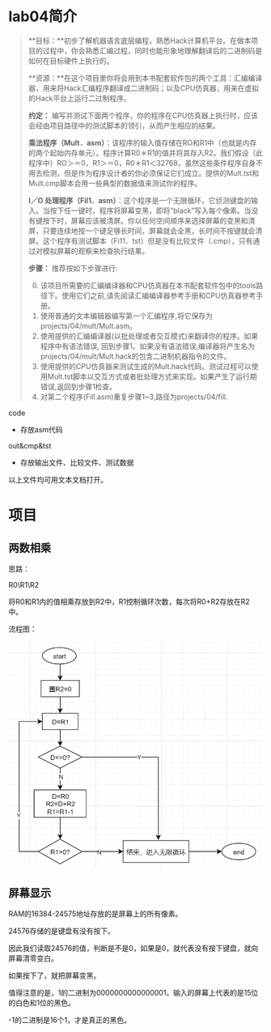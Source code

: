 # lab04简介

> **目标：**初步了解机器语言底层编程，熟悉Hack计算机平台。在做本项目的过程中，你会熟悉汇编过程，同时也能形象地理解翻译后的二进制码是如何在目标硬件上执行的。
>
> **资源：**在这个项目里你将会用到本书配套软件包的两个工具：汇编编译器，用来将Hack汇编程序翻译成二进制码；以及CPU仿真器，用来在虚拟的Hack平台上运行二过制程序。
>
> **约定：** 编写并测试下面两个程序，你的程序在CPU仿真器上执行时，应该会经由项目路径中的测试脚本的领引，从而产生相应的结果。
>
> **乘法程序（Mult．asm）**：该程序的输入值存储在RO和R1中（也就是内存的两个起始内存单元）。程序计算R0＊R1的值并将其存入R2。我们假设（此程序中）RO＞＝0，R1＞＝0，R0＊R1＜32768，虽然这些条件程序自身不用去检测，但是作为程序设计者的你必须保证它们成立。提供的Mult.tst和Mult.cmp脚本会用一些典型的数据值来测试你的程序。
>
> **I／O 处理程序（Fil1．asm）**：这个程序是一个无限循环，它侦测键盘的输入。当按下任一键时，程序将屏幕变黑，即将“black”写入每个像素。当没有键按下时，屏幕应该被清屏。你以任何空间顺序来选择屏幕的变黑和清屏，只要连续地按一个键足够长时间，屏幕就会全黑，长时间不按键就会清屏。这个程序有测试脚本（Fi11．tst）但是没有比较文件（.cmp），只有通过对模拟屏幕的观察来检查执行结果。
>
> **步骤：** 推荐按如下步骤进行:
>
> 0. 该项目所需要的汇编编译器和CPU仿真器在本书配套软件包中的tools路径下。使用它们之前,请先阅读汇编编译器参考手册和CPU仿真器参考手册。
> 1.  使用普通的文本编辑器编写第一个汇编程序,将它保存为projects/04/mult/Mult.asm。
> 2.  使用提供的汇编编译器(以批处理或者交互模式)来翻译你的程序。如果程序中有语法错误, 回到步骤1。如果没有语法错误,编译器将产生名为projects/04/mult/Mult.hack的包含二进制机器指令的文件。
> 3. 使用提供的CPU仿真器来测试生成的Mult.hack代码。测试过程可以使用Mult.tst脚本以交互方式或者批处理方式来实现。如果产生了运行期错误,返回到步骤1检查。
> 4. 对第二个程序(Fill.asm)重复步骤1~3,路径为projects/04/fill.

code

- 存放asm代码

out&cmp&tst

- 存放输出文件、比较文件、测试数据

以上文件均可用文本文档打开。



# 项目

## 两数相乘

思路：

R0\R1\R2

将R0和R1内的值相乘存放到R2中，R1控制循环次数，每次将R0+R2存放在R2中。

流程图：

![image-20220115210404174](readme.imgs/image-20220115210404174.png)



## 屏幕显示

RAM的16384-24575地址存放的是屏幕上的所有像素。

24576存储的是键盘有没有按下。

因此我们读取24576的值，判断是不是0，如果是0，就代表没有按下键盘，就向屏幕清零变白。

如果按下了，就把屏幕变黑。

值得注意的是，1的二进制为0000000000000001，输入的屏幕上代表的是15位的白色和1位的黑色。

-1的二进制是16个1，才是真正的黑色。

